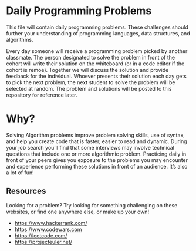 # Daily Programming Problems
This file will contain daily programming problems. These challenges should further
your understanding of programming languages, data structures, and algorithms. 

Every day someone will receive a programming problem picked by another classmate. 
The person designated to solve the problem in front of the cohort will write their solution on the whiteboard (or in a code editor if the cohort is remoe). Together we will discuss the solution and provide feedback for the individual. Whoever presents their solution each day gets to
pick the next problem, the next student to solve the problem will be selected at random. The problem and solutions will be posted to this repository for reference later. 

# Why?
Solving Algorithm problems improve problem solving skills, use of syntax, and help you create code that is faster, easier to read and dynamic. During your job search you’ll find that some interviews may involve technical questions that include one or more algorithmic problem. Practicing daily in front of your peers gives you exposure to the problems you may encounter and experience performing these solutions in front of an audience. It’s also a lot of fun! 

## Resources
Looking for a problem? Try looking for something challenging on these websites,
or find one anywhere else, or make up your own!

* <https://www.hackerrank.com/>
* <https://www.codewars.com>
* <https://leetcode.com/>
* <https://projecteuler.net/>

